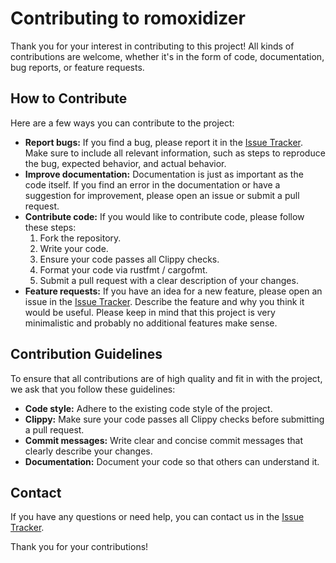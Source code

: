 # Contributing to romoxidizer

Thank you for your interest in contributing to this project! All kinds of contributions are welcome, whether it's in the form of code, documentation, bug reports, or feature requests.

## How to Contribute

Here are a few ways you can contribute to the project:

* **Report bugs:** If you find a bug, please report it in the [Issue Tracker](https://github.com/nandolawson/romoxidizer/issues). Make sure to include all relevant information, such as steps to reproduce the bug, expected behavior, and actual behavior.
* **Improve documentation:** Documentation is just as important as the code itself. If you find an error in the documentation or have a suggestion for improvement, please open an issue or submit a pull request.
* **Contribute code:** If you would like to contribute code, please follow these steps:
    1. Fork the repository.
    2. Write your code.
    3. Ensure your code passes all Clippy checks.
    4. Format your code via rustfmt / cargofmt.
    5. Submit a pull request with a clear description of your changes.
* **Feature requests:** If you have an idea for a new feature, please open an issue in the [Issue Tracker](https://github.com/nandolawson/romoxidizer/issues). Describe the feature and why you think it would be useful. Please keep in mind that this project is very minimalistic and probably no additional features make sense.

## Contribution Guidelines

To ensure that all contributions are of high quality and fit in with the project, we ask that you follow these guidelines:

* **Code style:** Adhere to the existing code style of the project.
* **Clippy:** Make sure your code passes all Clippy checks before submitting a pull request.
* **Commit messages:** Write clear and concise commit messages that clearly describe your changes.
* **Documentation:** Document your code so that others can understand it.

## Contact

If you have any questions or need help, you can contact us in the [Issue Tracker](https://github.com/nandolawson/romoxidizer/issues).

Thank you for your contributions!
